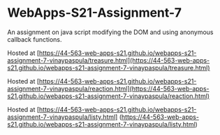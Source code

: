 # WebApps-S21-Assignment-7
An assignment on java script modifying the DOM and using anonymous callback functions.

Hosted at [https://44-563-web-apps-s21.github.io/webapps-s21-assignment-7-vinaypaspula/treasure.html](https://44-563-web-apps-s21.github.io/webapps-s21-assignment-7-vinaypaspula/treasure.html)

Hosted at [https://44-563-web-apps-s21.github.io/webapps-s21-assignment-7-vinaypaspula/reaction.html](https://44-563-web-apps-s21.github.io/webapps-s21-assignment-7-vinaypaspula/reaction.html)

Hosted at [https://44-563-web-apps-s21.github.io/webapps-s21-assignment-7-vinaypaspula/listy.html]
(https://44-563-web-apps-s21.github.io/webapps-s21-assignment-7-vinaypaspula/listy.html)
